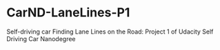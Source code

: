 # CarND-LaneLines-P1
Self-driving car
Finding Lane Lines on the Road: Project 1 of Udacity Self Driving Car Nanodegree
